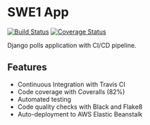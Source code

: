 # SWE1 App

[![Build Status](https://app.travis-ci.com/thetanishrana/swe1-app.svg?branch=main)](https://app.travis-ci.com/thetanishrana/swe1-app)
[![Coverage Status](https://coveralls.io/repos/github/thetanishrana/swe1-app/badge.svg?branch=main)](https://coveralls.io/github/thetanishrana/swe1-app?branch=main)

Django polls application with CI/CD pipeline.

## Features
- Continuous Integration with Travis CI
- Code coverage with Coveralls (82%)
- Automated testing
- Code quality checks with Black and Flake8
- Auto-deployment to AWS Elastic Beanstalk
